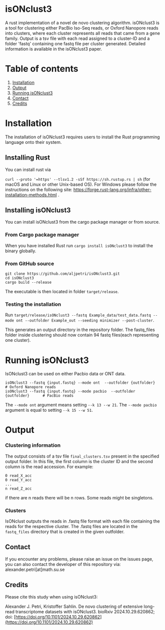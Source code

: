 # isONclust3
A rust implementation of a novel de novo clustering algorithm.
isONclust3 is a tool for clustering either PacBio Iso-Seq reads, or Oxford Nanopore reads into clusters, where each cluster represents all reads that came from a gene family. Output is a tsv file with each read assigned to a cluster-ID and a folder 'fastq' containing one fastq file per cluster generated. Detailed information is available in the isONclust3 paper.

# Table of contents
1. [Installation](#installation)
2. [Output](#output)
3. [Running isONclust3](#Running)
4. [Contact](#contact)
5. [Credits](#credits)

# Installation <a name="installation"></a>
The installation of isONclust3 requires users to install the Rust programming language onto their system.

## Installing Rust <a name="installingrust"></a>
You can install rust via<br />

`curl --proto '=https' --tlsv1.2 -sSf https://sh.rustup.rs | sh` (for macOS and Linux or other Unix-based OS). For Windows please follow the instructions on the following site: https://forge.rust-lang.org/infra/other-installation-methods.html .<br />

## Installing isONclust3

You can install isONclust3 from the cargo package manager or from source.

### From Cargo package manager <a name="installation cargo"></a>
When you have installed Rust run  `cargo install isONclust3` to install the binary globally.

### From GitHub source <a name="installation source"></a>
```
git clone https://github.com/aljpetri/isONclust3.git
cd isONclust3
cargo build --release
```
The executable is then located in folder `target/release`.

### Testing the installation <a name="installation"></a>
Run `target/release/isONclust3 --fastq Example_data/test_data.fastq --mode ont --outfolder Example_out --seeding minimizer --post-cluster`. 

This generates an output directory in the repository folder. The fastq_files folder inside clustering should now contain 94 fastq files(each representing one cluster). 

# Running isONclust3 <a name="Running"></a>
IsONclust3 can be used on either Pacbio data or ONT data. 

```
isONclust3 --fastq {input.fastq} --mode ont  --outfolder {outfolder}         # Oxford Nanopore reads
isONclust3 --fastq {input.fastq} --mode pacbio  --outfolder {outfolder}      # PacBio reads

```

The `--mode ont` argument means setting `--k 13 --w 21`. The `--mode pacbio` argument is equal to setting `--k 15 --w 51`.

# Output <a name="output"></a>

### Clustering information
The output consists of a tsv file `final_clusters.tsv` present in the specified output folder. In this file, the first column is the cluster ID and the second column is the read accession. For example:
```
0 read_X_acc
0 read_Y_acc
...
n read_Z_acc
```
if there are n reads there will be n rows. Some reads might be singletons.
### Clusters
IsONclust outputs the reads in .fastq file format with each file containing the reads for the respective cluster. The .fastq files are located in the `fastq_files` directory that is created in the given outfolder.

## Contact <a name="contact"></a>
If you encounter any problems, please raise an issue on the issues page, you can also contact the developer of this repository via:
alexander.petri[at]math.su.se


## Credits <a name="credits"></a>

Please cite this study when using isONclust3:

Alexander J. Petri, Kristoffer Sahlin. De novo clustering of extensive long-read transcriptome datasets with isONclust3. bioRxiv 2024.10.29.620862; doi: [https://doi.org/10.1101/2024.10.29.620862](https://doi.org/10.1101/2024.10.29.620862)
